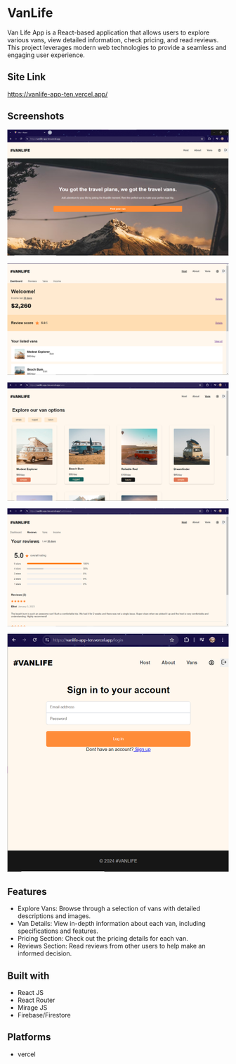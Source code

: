 
# VanLife 


Van Life App is a React-based application that allows users to explore various vans, view detailed information, check pricing, and read reviews. This project leverages modern web technologies to provide a seamless and engaging user experience.


## Site Link

https://vanlife-app-ten.vercel.app/
## Screenshots

![App Screenshot](img/home.png)

![App Screenshot](img/dashboard.png)

![App Screenshot](img/vans.png)

![App Screenshot](img/reviews.png)

![App Screenshot](img/signup.png)



## Features

- Explore Vans: Browse through a selection of vans with detailed descriptions and images.
- Van Details: View in-depth information about each van, including specifications and features.
- Pricing Section: Check out the pricing details for each van.
- Reviews Section: Read reviews from other users to help make an informed decision.


## Built with

- React JS
- React Router
- Mirage JS
- Firebase/Firestore
##  Platforms
- vercel

